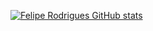 <!--### Hi there 👋-->
[![Felipe Rodrigues GitHub stats](https://github-readme-stats.vercel.app/api?username=FelipeRodrigues07)](https://github.com/anuraghazra/github-readme-stats)
